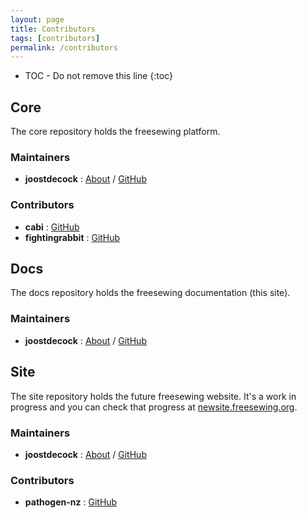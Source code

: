 ```yaml
---
layout: page
title: Contributors
tags: [contributors]
permalink: /contributors
---
```

* TOC - Do not remove this line
{:toc}

## Core

The core repository holds the freesewing platform.

### Maintainers

- **joostdecock** : [About](/about/joostdecock) / [GitHub](https://github.com/joostdecock)

### Contributors

- **cabi** : [GitHub](https://github.com/cabi)
- **fightingrabbit** : [GitHub](https://github.com/fightingrabbit)

## Docs 

The docs repository holds the freesewing documentation (this site).

### Maintainers

- **joostdecock** : [About](/about/joostdecock) / [GitHub](https://github.com/joostdecock)

## Site

The site repository holds the future freesewing website. It's a work in progress 
and you can check that progress at [newsite.freesewing.org](https://newsite.freesewing.org/).

### Maintainers

- **joostdecock** : [About](/about/joostdecock) / [GitHub](https://github.com/joostdecock)

### Contributors

- **pathogen-nz** : [GitHub](https://github.com/pathogen-nz)

